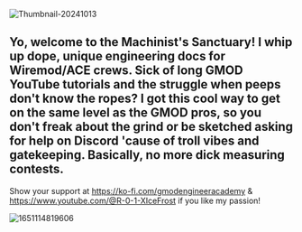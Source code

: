 ![Thumbnail-20241013](https://github.com/user-attachments/assets/1ae7b248-4401-4761-adb4-cec097ffb3aa)

Yo, welcome to the Machinist's Sanctuary! I whip up dope, unique engineering docs for Wiremod/ACE crews. Sick of long GMOD YouTube tutorials and the struggle when peeps don't know the ropes? I got this cool way to get on the same level as the GMOD pros, so you don't freak about the grind or be sketched asking for help on Discord 'cause of troll vibes and gatekeeping. Basically, no more dick measuring contests.
---------------------------------------------------------------
Show your support at https://ko-fi.com/gmodengineeracademy & https://www.youtube.com/@R-0-1-XIceFrost if you like my passion!

![1651114819606](https://github.com/user-attachments/assets/850917d8-0bc1-443b-8f8e-1bfa7ac24fd5)
